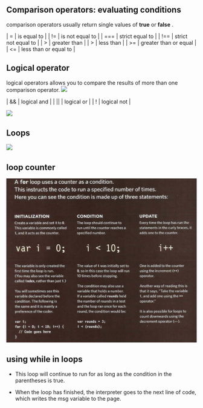 ## Comparison operators: evaluating conditions 
comparison operators usually return single values of **true** or **false** . 

| = | is equal to |
| != | is not equal to |
| === | strict equal to | 
| !== | strict not equal to | 
| > | greater than | 
| > | less than | 
| >= | greater than or equal | 
| <= | less than or equal to | 

## Logical operator  
logical operators allows you to compare the results of more than one comparison operator. 
<img src = "logical.png">

| && | logical and |
| || | logical or | 
| ! | logical not | 

<img src="t&f.png">

## Loops 
<img src="loop.png">

## loop counter
![loop](images\for.png)

## using while in loops

* This loop will continue to run for as long as the condition in the parentheses is true.

* When the loop has finished, the
interpreter goes to the next line
of code, which writes the msg
variable to the page.

